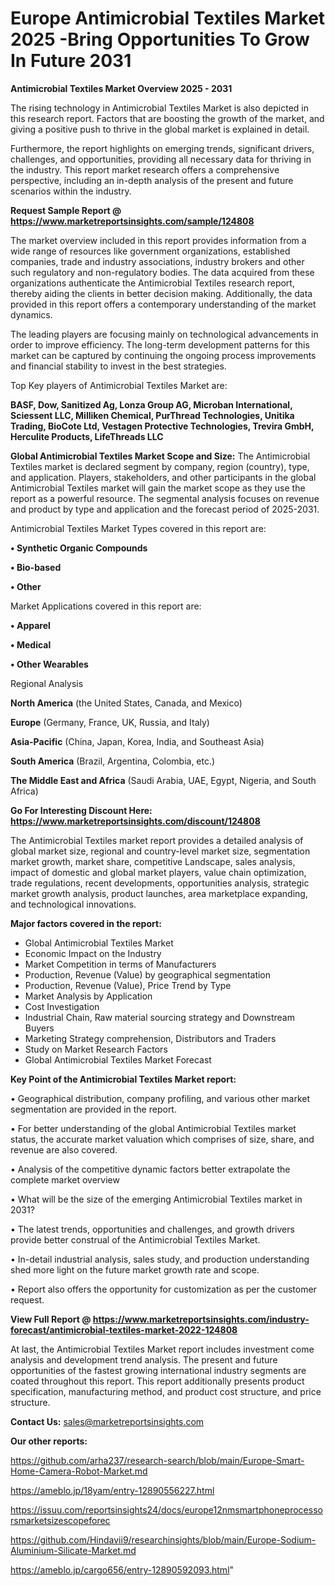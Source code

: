 # Europe Antimicrobial Textiles Market 2025 -Bring Opportunities To Grow In Future 2031

<Strong> Antimicrobial Textiles Market Overview 2025 - 2031</strong>

The rising technology in Antimicrobial Textiles Market is also depicted in this research report. Factors that are boosting the growth of the market, and giving a positive push to thrive in the global market is explained in detail.

Furthermore, the report highlights on emerging trends, significant drivers, challenges, and opportunities, providing all necessary data for thriving in the industry. This report market research offers a comprehensive perspective, including an in-depth analysis of the present and future scenarios within the industry.

<strong>Request Sample Report @ <a href=https://www.marketreportsinsights.com/sample/124808>https://www.marketreportsinsights.com/sample/124808</a></strong>

The market overview included in this report provides information from a wide range of resources like government organizations, established companies, trade and industry associations, industry brokers and other such regulatory and non-regulatory bodies. The data acquired from these organizations authenticate the Antimicrobial Textiles research report, thereby aiding the clients in better decision making. Additionally, the data provided in this report offers a contemporary understanding of the market dynamics.

The leading players are focusing mainly on technological advancements in order to improve efficiency. The long-term development patterns for this market can be captured by continuing the ongoing process improvements and financial stability to invest in the best strategies.

Top Key players of Antimicrobial Textiles Market are:

<strong>BASF, Dow, Sanitized Ag, Lonza Group AG, Microban International, Sciessent LLC, Milliken Chemical, PurThread Technologies, Unitika Trading, BioCote Ltd, Vestagen Protective Technologies, Trevira GmbH, Herculite Products, LifeThreads LLC</strong>

<strong><b>Global Antimicrobial Textiles Market Scope and Size:</b></strong>
The Antimicrobial Textiles market is declared segment by company, region (country), type, and application. Players, stakeholders, and other participants in the global Antimicrobial Textiles market will gain the market scope as they use the report as a powerful resource. The segmental analysis focuses on revenue and product by type and application and the forecast period of 2025-2031.

Antimicrobial Textiles Market Types covered in this report are:

<strong>• Synthetic Organic Compounds

• Bio-based

• Other</strong>

Market Applications covered in this report are:

<strong>• Apparel

• Medical

• Other Wearables</strong> 

Regional Analysis

<strong>North America</strong> (the United States, Canada, and Mexico)

<strong>Europe</strong> (Germany, France, UK, Russia, and Italy)

<strong>Asia-Pacific</strong> (China, Japan, Korea, India, and Southeast Asia)

<strong>South America</strong> (Brazil, Argentina, Colombia, etc.)

<strong>The Middle East and Africa</strong> (Saudi Arabia, UAE, Egypt, Nigeria, and South Africa)

<strong>Go For Interesting Discount Here: <a href=https://www.marketreportsinsights.com/discount/124808>https://www.marketreportsinsights.com/discount/124808</a></strong>

The Antimicrobial Textiles market report provides a detailed analysis of global market size, regional and country-level market size, segmentation market growth, market share, competitive Landscape, sales analysis, impact of domestic and global market players, value chain optimization, trade regulations, recent developments, opportunities analysis, strategic market growth analysis, product launches, area marketplace expanding, and technological innovations.

<strong><b>Major factors covered in the report:</b></strong>
<ul>
  <li>Global Antimicrobial Textiles Market </li>
  <li>Economic Impact on the Industry</li>
  <li>Market Competition in terms of Manufacturers</li>
  <li>Production, Revenue (Value) by geographical segmentation</li>
  <li>Production, Revenue (Value), Price Trend by Type</li>
  <li>Market Analysis by Application</li>
  <li>Cost Investigation</li>
  <li>Industrial Chain, Raw material sourcing strategy and Downstream Buyers</li>
  <li>Marketing Strategy comprehension, Distributors and Traders</li>
  <li>Study on Market Research Factors</li>
  <li>Global Antimicrobial Textiles Market Forecast</li>
</ul>

<strong><b>Key Point of the Antimicrobial Textiles Market report:</b></strong>

• Geographical distribution, company profiling, and various other market segmentation are provided in the report.

• For better understanding of the global Antimicrobial Textiles market status, the accurate market valuation which comprises of size, share, and revenue are also covered.

• Analysis of the competitive dynamic factors better extrapolate the complete market overview

• What will be the size of the emerging Antimicrobial Textiles market in 2031?

• The latest trends, opportunities and challenges, and growth drivers provide better construal of the Antimicrobial Textiles Market.

• In-detail industrial analysis, sales study, and production understanding shed more light on the future market growth rate and scope.

• Report also offers the opportunity for customization as per the customer request.

<strong><b>View Full Report @ <a href=https://www.marketreportsinsights.com/industry-forecast/antimicrobial-textiles-market-2022-124808>https://www.marketreportsinsights.com/industry-forecast/antimicrobial-textiles-market-2022-124808</a></b></strong>


At last, the Antimicrobial Textiles Market report includes investment come analysis and development trend analysis. The present and future opportunities of the fastest growing international industry segments are coated throughout this report. This report additionally presents product specification, manufacturing method, and product cost structure, and price structure.

<strong>Contact Us:</strong>
sales@marketreportsinsights.com

<strong>Our other reports:</strong>

<a href=https://github.com/arha237/research-search/blob/main/Europe-Smart-Home-Camera-Robot-Market.md>https://github.com/arha237/research-search/blob/main/Europe-Smart-Home-Camera-Robot-Market.md</a>

<a href=https://ameblo.jp/18yam/entry-12890556227.html>https://ameblo.jp/18yam/entry-12890556227.html</a>

<a href=https://issuu.com/reportsinsights24/docs/europe12nmsmartphoneprocessorsmarketsizescopeforec>https://issuu.com/reportsinsights24/docs/europe12nmsmartphoneprocessorsmarketsizescopeforec</a>

<a href=https://github.com/Hindavii9/researchinsights/blob/main/Europe-Sodium-Aluminium-Silicate-Market.md>https://github.com/Hindavii9/researchinsights/blob/main/Europe-Sodium-Aluminium-Silicate-Market.md</a>

<a href=https://ameblo.jp/cargo656/entry-12890592093.html>https://ameblo.jp/cargo656/entry-12890592093.html</a>"
